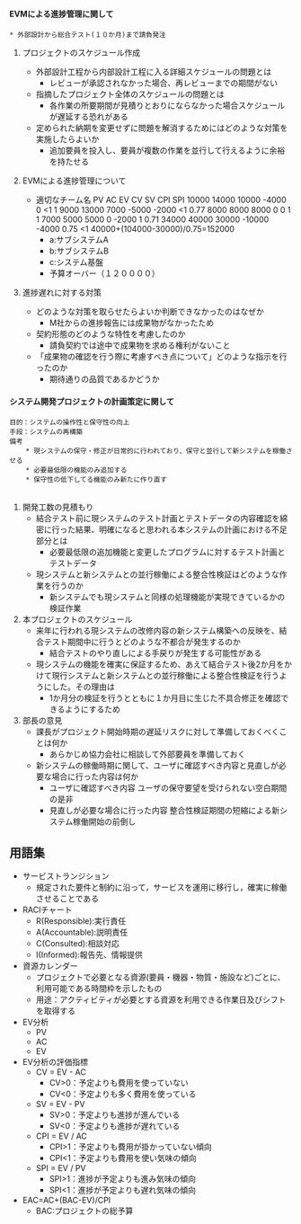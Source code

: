 #### EVMによる進捗管理に関して
    * 外部設計から総合テスト(１０か月)まで請負発注

1. プロジェクトのスケジュール作成
	* 外部設計工程から内部設計工程に入る詳細スケジュールの問題とは
        - レビューが承認されなかった場合、再レビューまでの期間がない
	* 指摘したプロジェクト全体のスケジュールの問題とは
        - 各作業の所要期間が見積りとおりにならなかった場合スケジュールが遅延する恐れがある
	* 定められた納期を変更せずに問題を解消するためにはどのような対策を実施したらよいか
        - 追加要員を投入し、要員が複数の作業を並行して行えるように余裕を持たせる
2. EVMによる進捗管理について
	* 適切なチーム名
        PV      AC      EV      CV      SV      CPI SPI
        10000   14000   10000   -4000   0       <1  1
        9000    13000   7000    -5000   -2000   <1  0.77
        8000    8000    8000    0       0       1   1
        7000    5000    5000    0       -2000   1   0.71
        34000   40000   30000   -10000  -4000   0.75  <1
        40000+(104000-30000)/0.75=152000
        - a:サブシステムA
        - b:サブシステムB
        - c:システム基盤
        - 予算オーバー（１２００００）

3. 進捗遅れに対する対策
	* どのような対策を取らせたらよいか判断できなかったのはなぜか
        - M社からの進捗報告には成果物がなかったため
	* 契約形態のどのような特性を考慮したのか
        - 請負契約では途中で成果物を求める権利がないこと
	* 「成果物の確認を行う際に考慮すべき点について」どのような指示を行ったのか
        - 期待通りの品質であるかどうか

#### システム開発プロジェクトの計画策定に関して
    目的：システムの操作性と保守性の向上
    手段：システムの再構築
    備考
        * 現システムの保守・修正が日常的に行われており、保守と並行して新システムを稼働させる
        * 必要最低限の機能のみ追加する
        * 保守性の低下してる機能のみ新たに作り直す
        　
1. 開発工数の見積もり
	* 結合テスト前に現システムのテスト計画とテストデータの内容確認を綿密に行った結果、明確になると思われる本システムの計画における不足部分とは
        - 必要最低限の追加機能と変更したプログラムに対するテスト計画とテストデータ
	* 現システムと新システムとの並行稼働による整合性検証はどのような作業を行うのか
        - 新システムでも現システムと同様の処理機能が実現できているかの検証作業
2. 本プロジェクトのスケジュール
	* 来年に行われる現システムの改修内容の新システム構築への反映を、結合テスト期間中に行うとどのような不都合が発生するのか
        - 結合テストのやり直しによる手戻りが発生する可能性がある
	* 現システムの機能を確実に保証するため、あえて結合テスト後2か月をかけて現行システムと新システムとの並行稼働による整合性検証を行うようにした。その理由は
        - 1か月分の検証を行うとともに１か月目に生じた不具合修正を確認できるようにするため
3. 部長の意見
	* 課長がプロジェクト開始時期の遅延リスクに対して準備しておくべくことは何か
        - あらかじめ協力会社に相談して外部要員を準備しておく
	* 新システムの稼働時期に関して、ユーザに確認すべき内容と見直しが必要な場合に行った内容は何か
		- ユーザに確認すべき内容
            ユーザの保守要望を受けられない空白期間の是非
        - 見直しが必要な場合に行った内容
            整合性検証期間の短縮による新システム稼働開始の前倒し

## 用語集
* サービストランジション
    - 規定された要件と制約に沿って，サービスを運用に移行し，確実に稼働させることである
* RACIチャート
    - R(Responsible):実行責任
    - A(Accountable):説明責任
    - C(Consulted):相談対応
    - I(Informed):報告先、情報提供
* 資源カレンダー
    - プロジェクトで必要となる資源(要員・機器・物質・施設など)ごとに、利用可能である時間枠を示したもの
    - 用途：アクティビティが必要とする資源を利用できる作業日及びシフトを取得する
* EV分析
	* PV
	* AC
    * EV
* EV分析の評価指標
    - CV = EV - AC
		+ CV>0：予定よりも費用を使っていない
		+ CV<0：予定よりも多く費用を使っている
	- SV = EV - PV
		+ SV>0：予定よりも進捗が進んでいる
		+ SV<0：予定よりも進捗が遅れている
	- CPI = EV / AC
		+ CPI>1：予定よりも費用が掛かっていない傾向
		+ CPI<1：予定よりも費用を使い気味の傾向
	- SPI = EV / PV
		+ SPI>1：進捗が予定よりも進み気味の傾向
		+ SPI<1：進捗が予定よりも遅れ気味の傾向
* EAC=AC+(BAC-EV)/CPI
    - BAC:プロジェクトの総予算
